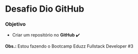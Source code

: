 # Desafio Dio GitHub
### Objetivo

- Criar um repositório no **GitHub** :heavy_check_mark:

**Obs.:** Estou fazendo o Bootcamp Eduzz Fullstack Developer #3
